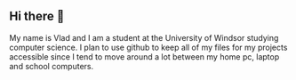 ## Hi there 👋

My name is Vlad and I am a student at the University of Windsor studying computer science. I plan to use github to keep all of my files for my projects accessible since I tend to move around a lot between my home pc, laptop and school computers.

